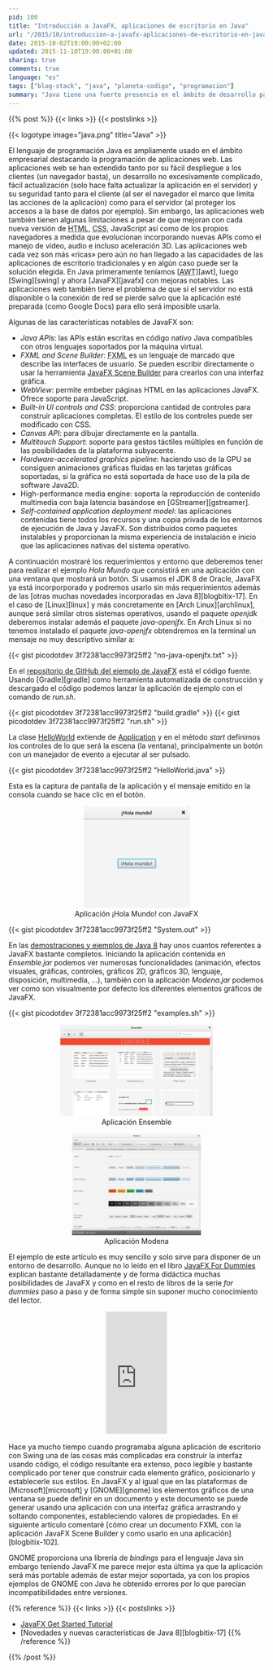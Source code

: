 ```yaml
---
pid: 100
title: "Introducción a JavaFX, aplicaciones de escritorio en Java"
url: "/2015/10/introduccion-a-javafx-aplicaciones-de-escritorio-en-java/"
date: 2015-10-02T19:00:00+02:00
updated: 2015-11-10T19:00:00+01:00
sharing: true
comments: true
language: "es"
tags: ["blog-stack", "java", "planeta-codigo", "programacion"]
summary: "Java tiene una fuerte presencia en el ámbito de desarrollo para aplicaciones web, más recientemente ha sido empleado por la plataforma Android. En la misma medida que han crecido las aplicaciones web y móviles nativas las aplicaciones de escritorio han perdido presencia, sin embargo, para ciertos casos son la opción adecuada. Con la aparición de JavaFX aportando varias mejoras sobre Swing o AWT en la plataforma Java se pueden desarrollar aplicaciones de escritorio multiplataforma «ricas». Podemos empezar por el ejemplo Hola Mundo de JavaFX de este artículo."
---
```


{{% post %}}
{{< links >}}
{{< postslinks >}}

{{< logotype image="java.png" title="Java" >}}

El lenguaje de programación Java es ampliamente usado en el ámbito empresarial destacando la programación de aplicaciones web. Las aplicaciones web se han extendido tanto por su fácil despliegue a los clientes (un navegador basta), un desarrollo no excesivamente complicado, fácil actualización (solo hace falta actualizar la aplicación en el servidor) y su seguridad tanto para el cliente (al ser el navegador el marco que limita las acciones de la aplicación) como para el servidor (al proteger los accesos a la base de datos por ejemplo). Sin embargo, las aplicaciones web también tienen algunas limitaciones a pesar de que mejoran con cada nueva versión de <abbr title="HyperText Markup Language">HTML</abbr>, <abbr title="Cascading Style Sheets">CSS</abbr>, JavaScript así como de los propios navegadores a medida que evolucionan incorporando nuevas APIs como el manejo de vídeo, audio e incluso aceleración 3D. Las aplicaciones web cada vez son más «ricas» pero aún no han llegado a las capacidades de las aplicaciones de escritorio tradicionales y en algún caso puede ser la solución elegida. En Java primeramente teníamos [<abbr title="Abstract Window Toolkit">AWT</abbr>][awt], luego [Swing][swing] y ahora [JavaFX][javafx] con mejoras notables. Las aplicaciones web también tiene el problema de que si el servidor no está disponible o la conexión de red se pierde salvo que la aplicación esté preparada (como Google Docs) para ello será imposible usarla.

Algunas de las características notables de JavaFX son:

* _Java APIs_: las APIs están escritas en código nativo Java compatibles con otros lenguajes soportados por la máquina virtual.
* _FXML and Scene Builder_: <abbr title="FX Markup Language">FXML</abbr> es un lenguaje de marcado que describe las interfaces de usuario. Se pueden escribir directamente o usar la herramienta [JavaFX Scene Builder](http://www.oracle.com/technetwork/java/javase/downloads/javafxscenebuilder-info-2157684.html) para crearlos con una interfaz gráfica.
* _WebView_: permite embeber páginas HTML en las aplicaciones JavaFX. Ofrece soporte para JavaScript.
* _Built-in UI controls and CSS_: proporciona cantidad de controles para construir aplicaciones completas. El estilo de los controles puede ser modificado con CSS.
* _Canvas API_: para dibujar directamente en la pantalla.
* _Multitouch Support_: soporte para gestos táctiles múltiples en función de las posibilidades de la plataforma subyacente.
* _Hardware-accelerated graphics pipeline_: haciendo uso de la GPU se consiguen animaciones gráficas fluidas en las tarjetas gráficas soportadas, si la gráfica no está soportada de hace uso de la pila de software Java2D.
* High-performance media engine: soporta la reproducción de contenido multimedia con baja latencia basándose en [GStreamer][gstreamer].
* _Self-contained application deployment model_: las aplicaciones contenidas tiene todos los recursos y una copia privada de los entornos de ejecución de Java y JavaFX. Son distribuidos como paquetes instalables y proporcionan la misma experiencia de instalación e inicio que las aplicaciones nativas del sistema operativo.

A continuación mostraré los requerimientos y entorno que deberemos tener para realizar el ejemplo _Hola Mundo_ que consistirá en una aplicación con una ventana que mostrará un botón. Si usamos el JDK 8 de Oracle, JavaFX ya está incorporporado y podremos usarlo sin más requerimientos además de las [otras muchas novedades incorporadas en Java 8][blogbitix-17]. En el caso de [Linux][linux] y más concretamente en [Arch Linux][archlinux], aunque será similar otros sistemas operativos, usando el paquete _openjdk_ deberemos instalar además el paquete _java-openjfx_. En Arch Linux si no tenemos instalado el paquete _java-openjfx_ obtendremos en la terminal un mensaje no muy descriptivo similar a:

{{< gist picodotdev 3f72381acc9973f25ff2 "no-java-openjfx.txt" >}}

En el [repositorio de GitHub del ejemplo de JavaFX](https://github.com/picodotdev/blog-ejemplos/tree/master/HolaMundoJavaFX) está el código fuente. Usando [Gradle][gradle] como herramienta automatizada de construcción y descargado el código podemos lanzar la aplicación de ejemplo con el comando de _run.sh_.

{{< gist picodotdev 3f72381acc9973f25ff2 "build.gradle" >}}
{{< gist picodotdev 3f72381acc9973f25ff2 "run.sh" >}}

La clase [HelloWorld](https://github.com/picodotdev/blog-ejemplos/blob/master/HolaMundoJavaFX/src/main/java/io/github/picodotdev/javafx/HelloWorld.java) extiende de [Application](https://docs.oracle.com/javafx/2/api/javafx/application/Application.html) y en el método _start_ definimos los controles de lo que será la escena (la ventana), principalmente un botón con un manejador de evento a ejecutar al ser pulsado.

{{< gist picodotdev 3f72381acc9973f25ff2 "HelloWorld.java" >}}

Esta es la captura de pantalla de la aplicación y el mensaje emitido en la consola cuando se hace clic en el botón.

<div class="media" style="text-align: center;">
    <figure>
        <a href="assets/images/posts/100/helloworld.png" title="Aplicación ¡Hola Mundo!" data-gallery><img src="assets/images/posts/100/helloworld-thumb.png"></a>
        <figcaption>Aplicación ¡Hola Mundo! con JavaFX</figcaption>
    </figure>
</div>


{{< gist picodotdev 3f72381acc9973f25ff2 "System.out" >}}

En las [demostraciones y ejemplos de Java 8](http://www.oracle.com/technetwork/java/javase/downloads/index.html) hay unos cuantos referentes a JavaFX bastante completos. Iniciando la aplicación contenida en _Ensemble.jar_ podemos ver numerosas funcionalidades (animación, efectos visuales, gráficas, controles, gráficos 2D, gráficos 3D, lenguaje, disposición, multimedia, ...), también con la aplicación _Modena.jar_ podemos ver como son visualmente por defecto los diferentes elementos gráficos de JavaFX.

{{< gist picodotdev 3f72381acc9973f25ff2 "examples.sh" >}}

<div class="media" style="text-align: center;">
    <figure>
        <a href="assets/images/posts/100/ensemble.png" title="Aplicación Ensemble" data-gallery><img src="assets/images/posts/100/ensemble-thumb.png"></a>
        <figcaption>Aplicación Ensemble</figcaption>
    </figure>
    <figure>
        <a href="assets/images/posts/100/modena.png" title="Aplicación Modena" data-gallery><img src="assets/images/posts/100/modena-thumb.png"></a>
        <figcaption>Aplicación Modena</figcaption>
    </figure>
</div>

El ejemplo de este artículo es muy sencillo y solo sirve para disponer de un entorno de desarrollo. Aunque no lo leído en el libro <a href="http://www.amazon.es/gp/product/1118385349/ref=as_li_ss_tl?ie=UTF8&camp=3626&creative=24822&creativeASIN=1118385349&linkCode=as2&tag=blobit-21">JavaFX For Dummies</a><img src="https://ir-es.amazon-adsystem.com/e/ir?t=blobit-21&l=as2&o=30&a=1118385349" width="1" height="1" border="0" alt="" style="border:none !important; margin:0px !important;" /> explican bastante detalladamente y de forma didáctica muchas posibilidades de JavaFX y como en el resto de libros de la serie _for dummies_ paso a paso y de forma simple sin suponer mucho conocimiento del lector.

<div class="media-amazon" style="text-align: center;">
    <iframe src="https://rcm-eu.amazon-adsystem.com/e/cm?lt1=_blank&bc1=000000&IS2=1&bg1=FFFFFF&fc1=000000&lc1=0000FF&t=blobit-21&o=30&p=8&l=as4&m=amazon&f=ifr&ref=ss_til&asins=1118385349&internal=1" style="width:120px;height:240px;" scrolling="no" marginwidth="0" marginheight="0" frameborder="0"></iframe>
</div>

Hace ya mucho tiempo cuando programaba alguna aplicación de escritorio con Swing una de las cosas más complicadas era construir la interfaz usando código, el código resultante era extenso, poco legible y bastante complicado por tener que construir cada elemento gráfico, posicionarlo y establecerle sus estilos. En JavaFX y al igual que en las plataformas de [Microsoft][microsoft] y [GNOME][gnome] los elementos gráficos de una ventana se puede definir en un documento y este documento se puede generar usando una aplicación con una interfaz gráfica arrastrando y soltando componentes, estableciendo valores de propiedades. En el siguiente artículo comentaré [cómo crear un documento FXML con la aplicación JavaFX Scene Builder y como usarlo en una aplicación][blogbitix-102].

GNOME proporciona una librería de _bindings_ para el lenguaje Java sin embargo teniendo JavaFX me parece mejor esta última ya que la aplicación será más portable además de estar mejor soportada, ya con los propios ejemplos de GNOME con Java he obtenido errores por lo que parecían incompatibilidades entre versiones.

{{% reference %}}
{{< links >}}
{{< postslinks >}}
* [JavaFX Get Started Tutorial](https://docs.oracle.com/javase/8/javafx/get-started-tutorial/hello_world.htm)
* [Novedades y nuevas características de Java 8][blogbitix-17]
{{% /reference %}}

{{% /post %}}
